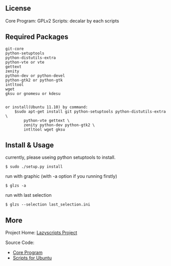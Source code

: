 ## License

Core Program: GPLv2
Scripts:      decalar by each scripts

## Required Packages

    git-core
    python-setuptools
    python-distutils-extra
    python-vte or vte
    gettext
    zenity
    python-dev or python-devel
    python-gtk2 or python-gtk
    intltool
    wget
    gksu or gnomesu or kdesu


    or install(Ubuntu 11.10) by command:
        $sudo apt-get install git python-setuptools python-distutils-extra \
            python-vte gettext \
            zenity python-dev python-gtk2 \
            intltool wget gksu 

## Install & Usage

currently, please useing python setuptools to install.

    $ sudo ./setup.py install

run with graphic (with -a option if you running firstly)

    $ glzs -a

run with last selection

    $ glzs --selection last_selection.ini

## More

Project Home: [Lazyscripts Project](http://www.lazyscripts.org "lazyscripts")

Source Code:

* [Core Program](http://github.com/billy3321/lazyscript/tree/master)
* [Scripts for Ubuntu](http://github.com/aminzai/lzs_pool_debianlize/tree/master)
